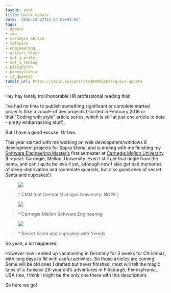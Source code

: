 ```yaml
---
layout: post
title: Quick update
date: '2016-12-22T11:17:06+01:00'
tags:
- update
- cmu
- carnegie_mellon
- software
- engineering
- writers_block
- not_a_writer
- not_a_reblog
- pittsburgh
- pennsylvania
- it_depends
tumblr_url: https://yazid.xyz/post/154800952637/quick-update
---
```

Hey hey lonely troll/honorable HR professional reading this!

I’ve had no time to publish something significant or complete started projects (like a couple of dev projects I started in February 2016 or that&nbsp;“Coding with style” article series, which is still at just one article to date - pretty embarrassing stuff).

But I have a good excuse. Or two.

This year started with me working on web development/windows 8 development projects for Sopra Steria, and is ending with me finishing my [Software Engineering Master’s](http://mse.isri.cmu.edu/software-engineering/web3-programs/MSIT-SE/index.html) first semester at [Carnegie Mellon University](https://www.cmu.edu/) (I repeat: Carnegie, Mellon, University. Even I still get that tingle from the name, and can’t quite believe it yet, although now I also get bad memories of sleep-deprivation and roommate quarrels, but also good ones of secret Santa and cupcakes!).

<figure class="tmblr-full" data-orig-height="637" data-orig-width="960"><img src="https://66.media.tumblr.com/c28571d035bf98eb79db7585727a69da/tumblr_inline_oil0f09HHp1sxoy8i_540.jpg" data-orig-height="637" data-orig-width="960"></figure>

> ^ CMU (not Central Michigan University. NOPE.)

<figure class="tmblr-full" data-orig-height="1840" data-orig-width="3264"><img src="https://66.media.tumblr.com/1617b61d2e1ea6bd6858485a808f31ab/tumblr_inline_oikzvgWZHr1sxoy8i_540.jpg" data-orig-height="1840" data-orig-width="3264"></figure>

> ^ Carnegie Mellon Software Engineering

<figure class="tmblr-full" data-orig-height="1080" data-orig-width="1080"><img src="https://66.media.tumblr.com/5ece5710a95db81ced63f2a5b2a03ad9/tumblr_inline_oikzu6Qucc1sxoy8i_540.jpg" data-orig-height="1080" data-orig-width="1080"></figure>

> ^ Secret Santa and cupcakes with friends

So yeah, a lot happened!

However now I ended up vacationing in Germany for 3 weeks for Christmas, with long days to fill with useful activities. So those articles are coming! Some will be old ones I drafted but never finished, most will tell the magic tales of a Tunisian 28-year old’s adventures in Pittsburgh, Pennsylvania, USA (me, I think I might be the only one there with this description).

So here we go!

